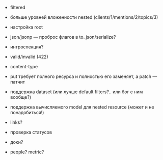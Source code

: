 * filtered

* больше уровней вложенности nested (clients/1/mentions/2/topics/3)

* настройка root

* json/jsonp — проброс флагов в to_json/serialize?

* интроспекция?

* valid/invalid (422)

* content-type
* put требует полного ресурса и полностью его заменяет, а patch — патчит

* поддержка dataset (или лучше default filters?.. или бог с ним вообще?)
* поддержка вычисляемого model для nested resource (может и не понадобиться!)

* links?

* проверка статусов

* доки?

* people? metric?
